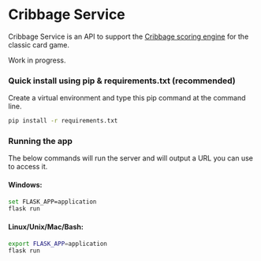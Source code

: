 # Cribbage Service

Cribbage Service is an API to support the [Cribbage scoring engine](https://github.com/phoughton/cribbage_scorer) for the classic card game.

Work in progress.

### Quick install using pip & requirements.txt (recommended)
Create a virtual environment and type this pip command at the command line. 
```bash
pip install -r requirements.txt
```

### Running the app
The below commands will run the server and will output a URL you can use to access it.

#### Windows:
```bash
set FLASK_APP=application
flask run
```

#### Linux/Unix/Mac/Bash:
```bash
export FLASK_APP=application
flask run
```